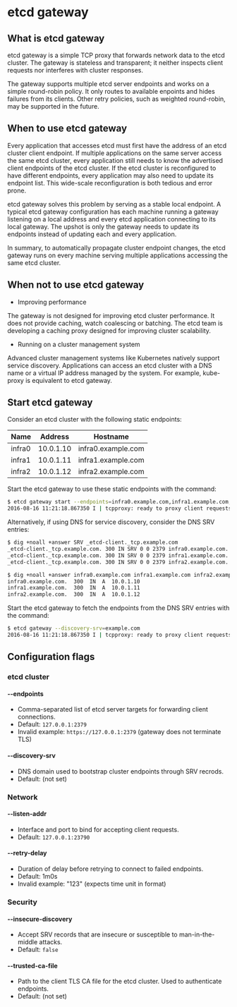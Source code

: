 # etcd gateway

## What is etcd gateway

etcd gateway is a simple TCP proxy that forwards network data to the etcd cluster. The gateway is stateless and transparent; it neither inspects client requests nor interferes with cluster responses.

The gateway supports multiple etcd server endpoints and works on a simple round-robin policy. It only routes to available enpoints and hides failures from its clients. Other retry policies, such as weighted round-robin, may be supported in the future.

## When to use etcd gateway

Every application that accesses etcd must first have the address of an etcd cluster client endpoint. If multiple applications on the same server access the same etcd cluster, every application still needs to know the advertised client endpoints of the etcd cluster. If the etcd cluster is reconfigured to have different endpoints, every application may also need to update its endpoint list. This wide-scale reconfiguration is both tedious and error prone.

etcd gateway solves this problem by serving as a stable local endpoint. A typical etcd gateway configuration has each machine running a gateway listening on a local address and every etcd application connecting to its local gateway. The upshot is only the gateway needs to update its endpoints instead of updating each and every application.

In summary, to automatically propagate cluster endpoint changes, the etcd gateway runs on every machine serving multiple applications accessing the same etcd cluster.

## When not to use etcd gateway

- Improving performance

The gateway is not designed for improving etcd cluster performance. It does not provide caching, watch coalescing or batching. The etcd team is developing a caching proxy designed for improving cluster scalability.

- Running on a cluster management system

Advanced cluster management systems like Kubernetes natively support service discovery. Applications can access an etcd cluster with a DNS name or a virtual IP address managed by the system. For example, kube-proxy is equivalent to etcd gateway.

## Start etcd gateway

Consider an etcd cluster with the following static endpoints:

|Name|Address|Hostname|
|------|---------|------------------|
|infra0|10.0.1.10|infra0.example.com|
|infra1|10.0.1.11|infra1.example.com|
|infra2|10.0.1.12|infra2.example.com|

Start the etcd gateway to use these static endpoints with the command:

```bash
$ etcd gateway start --endpoints=infra0.example.com,infra1.example.com,infra2.example.com
2016-08-16 11:21:18.867350 I | tcpproxy: ready to proxy client requests to [...]
```

Alternatively, if using DNS for service discovery, consider the DNS SRV entries:

```bash
$ dig +noall +answer SRV _etcd-client._tcp.example.com
_etcd-client._tcp.example.com. 300 IN SRV 0 0 2379 infra0.example.com.
_etcd-client._tcp.example.com. 300 IN SRV 0 0 2379 infra1.example.com.
_etcd-client._tcp.example.com. 300 IN SRV 0 0 2379 infra2.example.com.
```

```bash
$ dig +noall +answer infra0.example.com infra1.example.com infra2.example.com
infra0.example.com.  300  IN  A  10.0.1.10
infra1.example.com.  300  IN  A  10.0.1.11
infra2.example.com.  300  IN  A  10.0.1.12
```

Start the etcd gateway to fetch the endpoints from the DNS SRV entries with the command:

```bash
$ etcd gateway --discovery-srv=example.com
2016-08-16 11:21:18.867350 I | tcpproxy: ready to proxy client requests to [...]
```

## Configuration flags

### etcd cluster

#### --endpoints

 * Comma-separated list of etcd server targets for forwarding client connections.
 * Default: `127.0.0.1:2379`
 * Invalid example: `https://127.0.0.1:2379` (gateway does not terminate TLS)

#### --discovery-srv

 * DNS domain used to bootstrap cluster endpoints through SRV recrods.
 * Default: (not set)

### Network

#### --listen-addr

 * Interface and port to bind for accepting client requests.
 * Default: `127.0.0.1:23790`

#### --retry-delay

 * Duration of delay before retrying to connect to failed endpoints.
 * Default: 1m0s
 * Invalid example: "123" (expects time unit in format)

### Security

#### --insecure-discovery

 * Accept SRV records that are insecure or susceptible to man-in-the-middle attacks.
 * Default: `false`

#### --trusted-ca-file

 * Path to the client TLS CA file for the etcd cluster. Used to authenticate endpoints.
 * Default: (not set)
